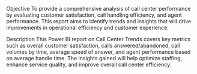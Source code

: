Objective
To provide a comprehensive analysis of call center performance by evaluating customer satisfaction, call handling efficiency, and agent performance. This report aims to identify trends and insights that will drive improvements in operational efficiency and customer experience.

Description
This Power BI report on Call Center Trends covers key metrics such as overall customer satisfaction, calls answered/abandoned, call volumes by time, average speed of answer, and agent performance based on average handle time. The insights gained will help optimize staffing, enhance service quality, and improve overall call center efficiency.
